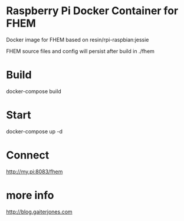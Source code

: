 # Raspberry Pi Docker Container for FHEM

Docker image for FHEM based on resin/rpi-raspbian:jessie

FHEM source files and config will persist after build in ./fhem

# Build

docker-compose build

# Start

docker-compose up -d

# Connect

http://my.pi:8083/fhem

# more info

http://blog.gaiterjones.com